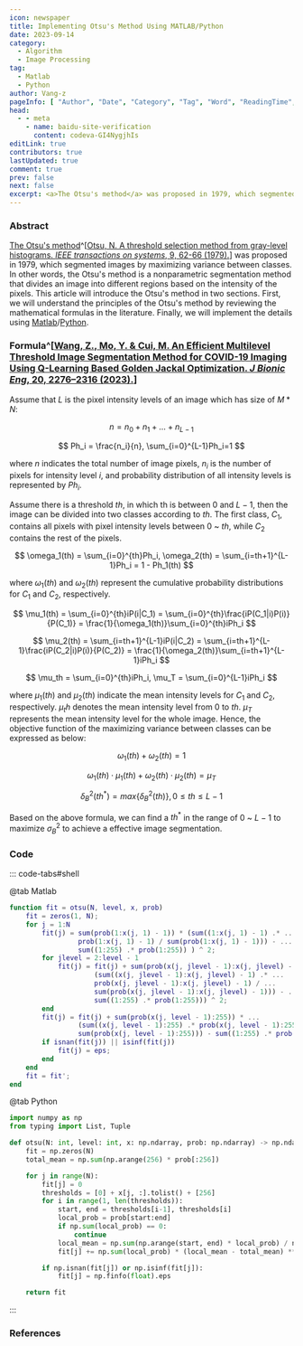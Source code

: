 ```yaml
---
icon: newspaper
title: Implementing Otsu's Method Using MATLAB/Python
date: 2023-09-14
category:
  - Algorithm
  - Image Processing
tag:
  - Matlab
  - Python
author: Vang-z
pageInfo: [ "Author", "Date", "Category", "Tag", "Word", "ReadingTime", "PageView" ]
head:
  - - meta
    - name: baidu-site-verification
      content: codeva-GI4NygjhIs
editLink: true
contributors: true
lastUpdated: true
comment: true
prev: false
next: false
excerpt: <a>The Otsu's method</a> was proposed in 1979, which segmented images by maximizing variance between classes. In other words, <a>the Otsu's method</a> is a nonparametric segmentation method that divides an image into different regions based on the intensity of the pixels. This article will introduce <a>the Otsu's method</a> in two sections. First, we will understand the principles of <a>the Otsu's method</a> by reviewing the mathematical formulas in the literature. Finally, we will implement the details using <a>Matlab</a>/<a>Python</a>.
---
```


### Abstract

[The Otsu's method](https://cw.fel.cvut.cz/b201/_media/courses/a6m33bio/otsu.pdf)^[[Otsu, N. A threshold selection method from gray-level histograms. *IEEE transactions on systems*, 9, 62-66 (1979).](https://cw.fel.cvut.cz/b201/_media/courses/a6m33bio/otsu.pdf)] was proposed in 1979, which segmented images by maximizing variance between classes. In other words, <a>the Otsu's method</a> is a nonparametric segmentation method that divides an image into different regions based on the intensity of the pixels. This article will introduce <a>the Otsu's method</a> in two sections. First, we will understand the principles of <a>the Otsu's method</a> by reviewing the mathematical formulas in the literature. Finally, we will implement the details using [Matlab](https://matlab.mathworks.com)/[Python](https://python.org).

### Formula^[[Wang, Z., Mo, Y. & Cui, M. An Efficient Multilevel Threshold Image Segmentation Method for COVID-19 Imaging Using Q-Learning Based Golden Jackal Optimization. *J Bionic Eng*, 20, 2276–2316 (2023).](https://doi.org/10.1007/s42235-023-00391-5)]

Assume that $L$ is the pixel intensity levels of an image which has size of $M * N$:

$$
n = n_0 + n_1 + ... + n_{L-1}
$$

$$
Ph_i = \frac{n_i}{n}, \sum_{i=0}^{L-1}Ph_i=1
$$

where $n$ indicates the total number of image pixels, $n_i$ is the number of pixels for intensity level $i$, and probability distribution of all intensity levels is represented by $Ph_i$.

Assume there is a threshold $th$, in which th is between $0$ and $L-1$, then the image can be divided into two classes according to $th$. The first class, $C_1$, contains all pixels with pixel intensity levels between $0$ ~ $th$, while $C_2$ contains the rest of the pixels.

$$
\omega_1(th) = \sum_{i=0}^{th}Ph_i, \omega_2(th) = \sum_{i=th+1}^{L-1}Ph_i = 1 - Ph_1(th)
$$

where $\omega_1(th)$ and $\omega_2(th)$ represent the cumulative probability distributions for $C_1$ and $C_2$, respectively.

$$
\mu_1(th) = \sum_{i=0}^{th}iP(i|C_1) = \sum_{i=0}^{th}\frac{iP(C_1|i)P(i)}{P(C_1)} = \frac{1}{\omega_1(th)}\sum_{i=0}^{th}iPh_i
$$

$$
\mu_2(th) = \sum_{i=th+1}^{L-1}iP(i|C_2) = \sum_{i=th+1}^{L-1}\frac{iP(C_2|i)P(i)}{P(C_2)} = \frac{1}{\omega_2(th)}\sum_{i=th+1}^{L-1}iPh_i
$$

$$
\mu_th = \sum_{i=0}^{th}iPh_i, \mu_T = \sum_{i=0}^{L-1}iPh_i
$$

where $\mu_1(th)$ and $\mu_2(th)$ indicate the mean intensity levels for $C_1$ and $C_2$, respectively. $\mu_th$ denotes the mean intensity level from $0$ to $th$. $\mu_T$ represents the mean intensity level for the whole image. Hence, the objective function of the maximizing variance between classes can be expressed as below:

$$
\omega_1(th) + \omega_2(th) = 1
$$

$$
\omega_1(th) \cdot \mu_1(th) + \omega_2(th) \cdot \mu_2(th) = \mu_T
$$

$$
\delta_B^2(th^*) = max\{\delta_B^2(th)\}, 0 \leq th \leq L-1
$$

Based on the above formula, we can find a $th^*$ in the range of $0$ ~ $L-1$ to maximize $σ_B^2$ to achieve a effective image segmentation.

### Code

::: code-tabs#shell

@tab Matlab

```matlab
function fit = otsu(N, level, x, prob)
    fit = zeros(1, N);
    for j = 1:N
        fit(j) = sum(prob(1:x(j, 1) - 1)) * (sum((1:x(j, 1) - 1) .* ... 
                 prob(1:x(j, 1) - 1) / sum(prob(1:x(j, 1) - 1))) - ...
                 sum((1:255) .* prob(1:255)) ) ^ 2;
        for jlevel = 2:level - 1
            fit(j) = fit(j) + sum(prob(x(j, jlevel - 1):x(j, jlevel) - 1)) * ...
                     (sum((x(j, jlevel - 1):x(j, jlevel) - 1) .* ...
                     prob(x(j, jlevel - 1):x(j, jlevel) - 1) / ...
                     sum(prob(x(j, jlevel - 1):x(j, jlevel) - 1))) - ...
                     sum((1:255) .* prob(1:255))) ^ 2;
        end
        fit(j) = fit(j) + sum(prob(x(j, level - 1):255)) * ...
                 (sum((x(j, level - 1):255) .* prob(x(j, level - 1):255) / ...
                 sum(prob(x(j, level - 1):255))) - sum((1:255) .* prob(1:255))) ^ 2;
        if isnan(fit(j)) || isinf(fit(j))
            fit(j) = eps;
        end
    end
    fit = fit';
end

```

@tab Python

```python
import numpy as np
from typing import List, Tuple

def otsu(N: int, level: int, x: np.ndarray, prob: np.ndarray) -> np.ndarray:
    fit = np.zeros(N)
    total_mean = np.sum(np.arange(256) * prob[:256])

    for j in range(N):
        fit[j] = 0
        thresholds = [0] + x[j, :].tolist() + [256]
        for i in range(1, len(thresholds)):
            start, end = thresholds[i-1], thresholds[i]
            local_prob = prob[start:end]
            if np.sum(local_prob) == 0:
                continue
            local_mean = np.sum(np.arange(start, end) * local_prob) / np.sum(local_prob)
            fit[j] += np.sum(local_prob) * (local_mean - total_mean) ** 2

        if np.isnan(fit[j]) or np.isinf(fit[j]):
            fit[j] = np.finfo(float).eps

    return fit

```

:::

<Sponsor />

### References
